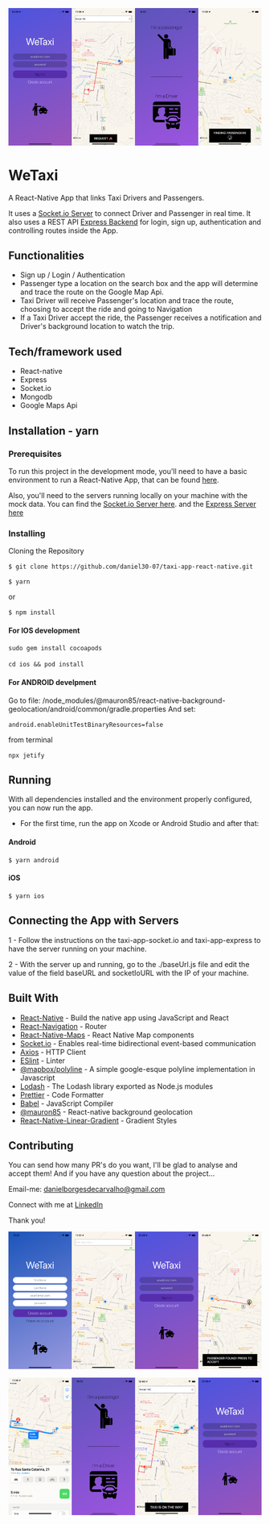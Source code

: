 ![Screenshot](./images/readme/taxiApp1.png "Screenshot")
# WeTaxi
A React-Native App that links Taxi Drivers and Passengers. 

It uses a [Socket.io Server](https://github.com/daniel30-07/taxi-app-socket.io) to connect Driver and Passenger in real time. It also uses a REST API [Express Backend](https://github.com/daniel30-07/taxi-app-express-backend.git) for login, sign up, authentication and controlling routes inside the App.   

## Functionalities
* Sign up / Login / Authentication
* Passenger type a location on the search box and the app will determine and trace the route on the Google Map Api.
* Taxi Driver will receive Passenger's location and trace the route, choosing to accept the ride and going to Navigation
* If a Taxi Driver accept the ride, the Passenger receives a notification and Driver's background location to watch the trip.

## Tech/framework used
* React-native
* Express
* Socket.io
* Mongodb
* Google Maps Api

## Installation - yarn
### Prerequisites
To run this project in the development mode, you'll need to have a basic environment to run a React-Native App, that can be found [here](https://reactnative.dev/docs/environment-setup).

Also, you'll need to the servers running locally on your machine with the mock data. You can find the [Socket.io Server here](https://github.com/daniel30-07/taxi-app-socket.io). and the [Express Server here](https://github.com/daniel30-07/taxi-app-express-backend.git)

### Installing
Cloning the Repository

```
$ git clone https://github.com/daniel30-07/taxi-app-react-native.git
```

```
$ yarn
```
or
```
$ npm install
```

#### For IOS development

```
sudo gem install cocoapods

cd ios && pod install
```

#### For ANDROID develpment

Go to file:
/node_modules/@mauron85/react-native-background-geolocation/android/common/gradle.properties
And set:
```
android.enableUnitTestBinaryResources=false
```
from terminal
```
npx jetify
```

## Running
With all dependencies installed and the environment properly configured, you can now run the app.

* For the first time, run the app on Xcode or Android Studio and after that:

#### Android
```
$ yarn android
```
#### iOS
```
$ yarn ios
```

## Connecting the App with Servers

1 - Follow the instructions on the taxi-app-socket.io and taxi-app-express to have the server running on your machine.

2 - With the server up and running, go to the ./baseUrl.js file and edit the value of the field baseURL and socketIoURL with the IP of your machine.


## Built With

- [React-Native](https://facebook.github.io/react-native/) - Build the native app using JavaScript and React
- [React-Navigation](https://reactnavigation.org/docs/en/getting-started.html) - Router
- [React-Native-Maps](https://github.com/react-native-maps/react-native-maps) - React Native Map components
- [Socket.io](https://www.npmjs.com/package/socket.io) - Enables real-time bidirectional event-based communication
- [Axios](https://github.com/axios/axios) - HTTP Client
- [ESlint](https://eslint.org/) - Linter
- [@mapbox/polyline](https://www.npmjs.com/package/@mapbox/polyline) - A simple google-esque polyline implementation in Javascript
- [Lodash](https://www.npmjs.com/package/lodash) - The Lodash library exported as Node.js modules
- [Prettier](https://prettier.io/) - Code Formatter
- [Babel](https://babeljs.io/) - JavaScript Compiler
- [@mauron85](https://www.npmjs.com/package/@mauron85/react-native-background-geolocation) - React-native background geolocation
- [React-Native-Linear-Gradient](https://github.com/react-native-community/react-native-linear-gradient) - Gradient Styles

## Contributing

You can send how many PR's do you want, I'll be glad to analyse and accept them! And if you have any question about the project...

Email-me: danielborgesdecarvalho@gmail.com

Connect with me at [LinkedIn](https://www.linkedin.com/in/daniel-carvalho-0a4916122/)

Thank you!

![Screenshot](./images/readme/taxiApp3.png "Screenshot")

![Screenshot](./images/readme/taxiApp4.png "Screenshot")

